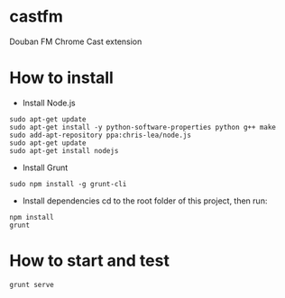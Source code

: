 # castfm

Douban FM Chrome Cast extension

# How to install

* Install Node.js
```
sudo apt-get update
sudo apt-get install -y python-software-properties python g++ make
sudo add-apt-repository ppa:chris-lea/node.js
sudo apt-get update
sudo apt-get install nodejs
```

* Install Grunt
```
sudo npm install -g grunt-cli
```

* Install dependencies
cd to the root folder of this project, then run:

```
npm install
grunt
```

# How to start and test

```
grunt serve
```